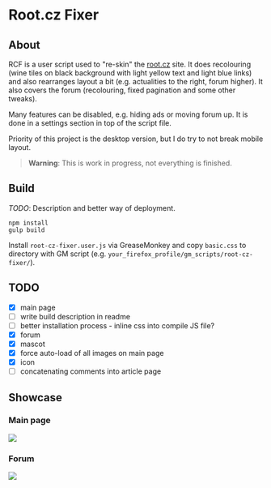 # Root.cz Fixer

## About

RCF is a user script used to "re-skin" the [root.cz](http://root.cz) site.
It does recolouring (wine tiles on black background with light yellow text and light blue links) and also rearranges layout a bit (e.g. actualities to the right, forum higher). It also covers the forum (recolouring, fixed pagination and some other tweaks).

Many features can be disabled, e.g. hiding ads or moving forum up. It is done in a settings section in top of the script file.

Priority of this project is the desktop version, but I do try to not break mobile layout.

> **Warning**: This is work in progress, not everything is finished.


## Build

*TODO*: Description and better way of deployment.

```
npm install
gulp build
```
Install `root-cz-fixer.user.js` via GreaseMonkey and copy `basic.css` to directory with GM script (e.g. `your_firefox_profile/gm_scripts/root-cz-fixer/`).


## TODO

* [x] main page
* [ ] write build description in readme
* [ ] better installation process - inline css into compile JS file?
* [x] forum
* [x] mascot
* [x] force auto-load of all images on main page
* [x] icon
* [ ] concatenating comments into article page

## Showcase

### Main page
![](http://i.imgur.com/JLFQv1v.png)

### Forum
![](http://i.imgur.com/ktf7dqP.png)
